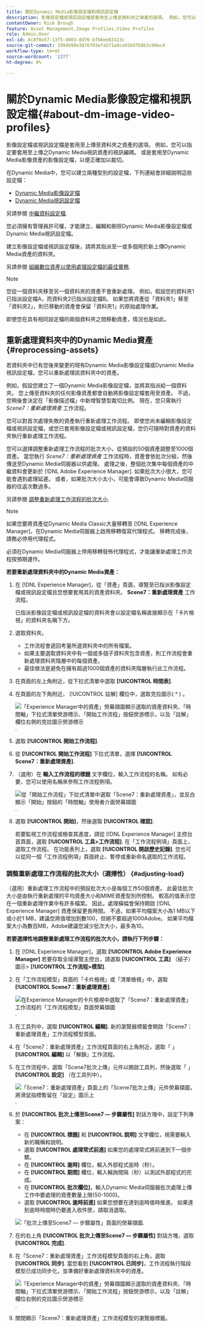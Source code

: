 ```yaml
---
title: 關於Dynamic Media影像設定檔和視訊設定檔
description: 影像設定檔或視訊設定檔是套用至上傳至資料夾之資產的選項。 例如，您可以指定要套用至上傳之Dynamic Media視訊資產的視訊編碼。 或是套用至Dynamic Media影像資產的影像設定檔，以便正確加以裁切。
contentOwner: Rick Brough
feature: Asset Management,Image Profiles,Video Profiles
role: Admin,User
exl-id: 8c8f0a57-13f5-4903-8d76-bfb6ee83323c
source-git-commit: 1994b90e3876f03efa571a9ce65b9fb8b3c90ec4
workflow-type: tm+mt
source-wordcount: '1377'
ht-degree: 0%

---
```


# 關於Dynamic Media影像設定檔和視訊設定檔{#about-dm-image-video-profiles}

影像設定檔或視訊設定檔是套用至上傳至資料夾之資產的選項。 例如，您可以指定要套用至上傳之Dynamic Media視訊資產的視訊編碼。 或是套用至Dynamic Media影像資產的影像設定檔，以便正確加以裁切。

在Dynamic Media中，您可以建立兩種型別的設定檔，下列連結會詳細說明這些設定檔：

* [Dynamic Media影像設定檔](/help/assets/dynamic-media/image-profiles.md)
* [Dynamic Media視訊設定檔](/help/assets/dynamic-media/video-profiles.md)

另請參閱 [中繼資料設定檔](/help/assets/metadata-profiles.md).

您必須擁有管理員許可權，才能建立、編輯和刪除Dynamic Media影像設定檔或Dynamic Media視訊設定檔。

建立影像設定檔或視訊設定檔後，請將其指派至一或多個用於新上傳Dynamic Media資產的資料夾。

另請參閱 [組織數位資產以使用處理設定檔的最佳實務](/help/assets/organize-assets.md).


>[!NOTE]
>
>您從一個資料夾移至另一個資料夾的資產不會重新處理。 例如，假設您的資料夾1已指派設定檔A，而資料夾2已指派設定檔B。 如果您將資產從「資料夾1」移至「資料夾2」，則已移動的資產會保留「資料夾1」的原始處理作業。
>
>即使您在具有相同設定檔的兩個資料夾之間移動資產，情況也是如此。

## 重新處理資料夾中的Dynamic Media資產 {#reprocessing-assets}

若資料夾中已有您後來變更的現有Dynamic Media影像設定檔或Dynamic Media視訊設定檔，您可以重新處理該資料夾中的資產。

例如，假設您建立了一個Dynamic Media影像設定檔，並將其指派給一個資料夾。 您上傳至資料夾的任何影像資產都會自動將影像設定檔套用至資產。 不過，您稍後會決定在「影像描述檔」中新增智慧型裁切比例。 現在，您只需執行 *Scene7：重新處理資產* 工作流程。

您可以對首次處理失敗的資產執行重新處理工作流程。 即使您尚未編輯影像設定檔或視訊設定檔，或您已套用影像設定檔或視訊設定檔，您仍可隨時對資產的資料夾執行重新處理工作流程。

您可以選擇調整重新處理工作流程的批次大小，從預設的50個資產調整至1000個資產。 當您執行 _Scene7：重新處理資產_ 工作流程時，資產會依批次分組，然後傳送至Dynamic Media伺服器以供處理。 處理之後，整個批次集中每個資產的中繼資料會更新於 [!DNL Adobe Experience Manager]. 如果批次大小很大，您可能會遇到處理延遲。 或者，如果批次大小太小，可能會導致Dynamic Media伺服器的往返次數過多。

另請參閱 [調整重新處理工作流程的批次大小](#adjusting-load).

>[!NOTE]
>
>如果您要將資產從Dynamic Media Classic大量移轉至 [!DNL Experience Manager]，在Dynamic Media伺服器上啟用移轉復寫代理程式。 移轉完成後，請務必停用代理程式。
>
>必須在Dynamic Media伺服器上停用移轉發佈代理程式，才能讓重新處理工作流程按預期運作。

<!-- LEAVE IN PLACE, MAY BE USED IN THE FUTURE

Batch size is the number of assets that are amalgamated into a single IPS (Dynamic Media's Image Production System) job. When you run the Scene7: Reprocess Assets workflow, the job is triggered on IPS. The number of IPS jobs that are triggered is based on the total number of assets in the folder, divided by the batch size. For example, suppose you had a folder with 150 assets and a batch size of 50. In this case, three IPS jobs are triggered. The assets are updated when the entire batch size (50 in our example) is processed in IPS. The job then moves onto the next IPS job and so on until complete. If you increase the batch size, you may notice a longer delay with assets getting updated. 

-->

**若要重新處理資料夾中的Dynamic Media資產：**

1. 在 [!DNL Experience Manager]，從「資產」頁面，導覽至已指派影像設定檔或視訊設定檔且您想要套用其的資產資料夾。 **Scene7：重新處理資產** 工作流程。

   已指派影像設定檔或視訊設定檔的資料夾會以設定檔名稱直接顯示在「卡片檢視」的資料夾名稱下方。

1. 選取資料夾。

   * 工作流程會遞回考量所選資料夾中的所有檔案。
   * 如果主要選取資料夾中有一個或多個子資料夾包含資產，則工作流程會重新處理資料夾階層中的每個資產。
   * 最佳做法是避免在擁有超過1000個資產的資料夾階層執行此工作流程。

1. 在頁面的左上角附近，從下拉式清單中選取 **[!UICONTROL 時間表]**.
1. 在頁面的左下角附近， [!UICONTROL 註解] 欄位中，選取克拉圖示( **^** ) 。

   ![「Experience Manager中的資產」熒幕擷圖顯示選取的資產資料夾、「時間軸」下拉式清單熒游標示、「開始工作流程」按鈕熒游標示，以及「註解」欄位右側的克拉圖示熒游標示](/help/assets/dynamic-media/assets/reprocess-assets1.png).

1. 選取 **[!UICONTROL 開始工作流程]**.
1. 從 **[!UICONTROL 開始工作流程]** 下拉式清單，選擇 **[!UICONTROL Scene7：重新處理資產]**.
1. （選用）在 **輸入工作流程的標題** 文字欄位，輸入工作流程的名稱。 如有必要，您可以使用名稱來參照工作流程例項。

   ![從「開始工作流程」下拉式清單中選取「Scene7：重新處理資產」，並反白顯示「開始」按鈕的「時間軸」使用者介面熒幕擷圖](/help/assets/dynamic-media/assets/reprocess-assets2.png).

1. 選取 **[!UICONTROL 開始]**，然後選取 **[!UICONTROL 確認]**.

   若要監視工作流程或檢查其進度，請從 [!DNL Experience Manager] 主控台首頁面，選取 **[!UICONTROL 工具>工作流程]**. 在「工作流程例項」頁面上，選取工作流程。 在功能表列上，選取 **[!UICONTROL 開啟歷史記錄]**. 您也可以從同一個「工作流程例項」頁面終止、暫停或重新命名選取的工作流程。

### 調整重新處理工作流程的批次大小（選擇性） {#adjusting-load}

（選用）重新處理工作流程中的預設批次大小是每個工作50個資產。 此最佳批次大小是由執行重新處理的平均資產大小和MIME資產型別所控制。 較高的值表示您在一個重新處理作業中有許多檔案。 因此，處理橫幅會保持開啟 [!DNL Experience Manager] 資產保留更長時間。 不過，如果平均檔案大小為1 MB以下或小於1 MB，建議您將值增加到數100，但絕不要超過1000Adobe。 如果平均檔案大小為數百MB，Adobe建議您減少批次大小，最多為10。

**若要選擇性地調整重新處理工作流程的批次大小，請執行下列步驟：**

1. 在 [!DNL Experience Manager]，選取 **[!UICONTROL Adobe Experience Manager]** 若要存取全域導覽主控台，請選取 **[!UICONTROL 工具]** （槌子）圖示> **[!UICONTROL 工作流程>模型]**.
1. 在「工作流程模型」頁面的「卡片檢視」或「清單檢視」中，選取 **[!UICONTROL Scene7：重新處理資產]**.

   ![在Experience Manager的卡片檢視中選取了「Scene7：重新處理資產」工作流程的「工作流程模型」頁面熒幕擷圖](/help/assets/dynamic-media/assets/reprocess-assets7.png).

1. 在工具列中，選取 **[!UICONTROL 編輯]**. 新的瀏覽器標籤會開啟「Scene7：重新處理資產」工作流程模型頁面。
1. 在「Scene7：重新處理資產」工作流程頁面的右上角附近，選取「 」 **[!UICONTROL 編輯]** 以「解鎖」工作流程。
1. 在工作流程中，選取「Scene7批次上傳」元件以開啟工具列，然後選取「 」 **[!UICONTROL 設定]** （在工具列中）。

   ![「Scene7：重新處理資產」頁面上的「Scene7批次上傳」元件熒幕擷圖，將滑鼠指標暫留在「設定」圖示上](/help/assets/dynamic-media/assets/reprocess-assets8.png).

1. 於 **[!UICONTROL 批次上傳至Scene7 — 步驟屬性]** 對話方塊中，設定下列專案：
   * 在 **[!UICONTROL 標題]** 和 **[!UICONTROL 說明]** 文字欄位，視需要輸入新的職稱和說明。
   * 選取 **[!UICONTROL 處理常式前進]** 如果您的處理常式將前進到下一個步驟。
   * 在 **[!UICONTROL 逾時]** 欄位，輸入外部程式逾時（秒）。
   * 在 **[!UICONTROL 期間]** 欄位，輸入輪詢間隔（秒）以測試外部程式的完成。
   * 在 **[!UICONTROL 批次欄位]**，輸入Dynamic Media伺服器批次處理上傳工作中要處理的資產數量上限(50-1000)。
   * 選取 **[!UICONTROL 逾時前進]** 如果您想要在達到逾時值時推進。 如果達到逾時時間時仍要進入收件匣，請取消選取。

   ![「批次上傳至Scene7 — 步驟屬性」頁面的熒幕擷圖](/help/assets/dynamic-media/assets/reprocess-assets3.png).

1. 在的右上角 **[!UICONTROL 批次上傳至Scene7 — 步驟屬性]** 對話方塊，選取 **[!UICONTROL 完成]**.

1. 在「Scene7：重新處理資產」工作流程模型頁面的右上角，選取 **[!UICONTROL 同步]**. 當您看到 **[!UICONTROL 已同步]**，工作流程執行階段模型已成功同步化，並準備好重新處理資料夾中的資產。

   ![「Experience Manager中的資產」熒幕擷圖顯示選取的資產資料夾、「時間軸」下拉式清單熒游標示、「開始工作流程」按鈕熒游標示，以及「註解」欄位右側的克拉圖示熒游標示](/help/assets/dynamic-media/assets/reprocess-assets1.png).

1. 關閉顯示「Scene7：重新處理資產」工作流程模型的瀏覽器標籤。

<!-- MAY BE NEEDED IN THE FUTURE

1. Return to the browser tab that has the open Workflow Models page, then press **Esc** to exit the selection.
1. In the upper-left corner of the page, select **[!UICONTROL Adobe Experience Manager]** to access the global navigation console, then select the **[!UICONTROL Tools]** (hammer) icon > **[!UICONTROL General > CRXDE Lite]**.
1. In the folder tree on the left side of the CRXDE Lite page, navigate to the following location:

   `/conf/global/settings/workflow/models/scene7_reprocess_assets/jcr:content/flow/reprocess/metaData`

   ![CRXDE Lite](/help/security/assets/workflow-models9.png)

1. On the right side of the CRXDE Lite page, in the lower portion, enter the following name, type, and value in its respective field:
    * **[!UICONTROL Name]**: `reprocess-batch-size`
    * **[!UICONTROL Type]**: `Long`
    * **[!UICONTROL Value]**: enter a default value (50-1000) for the batch size
1. In the lower-right corner, select **[!UICONTROL Add]**. The new property appears as the following:

    ![Saving the new property](/help/security/assets/workflow-models10.png)

1. On the menu bar of the CRXDE Lite page, select **[!UICONTROL Save All]**.
1. In the upper-left corner of the page, select **[!UICONTROL CRXDE Lite]** to return to the main Experience Manager console
1. Repeat steps 1-7 to re-synchronize the new batch size to the Scene7: Reprocess Assets workflow model.

-->
